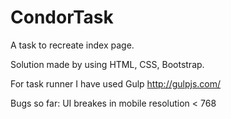 # CondorTask
 
 A task to recreate index page.
 
 Solution made by using HTML, CSS, Bootstrap.
 
 For task runner I have used Gulp http://gulpjs.com/
 
 Bugs so far: UI breakes in mobile resolution < 768 
